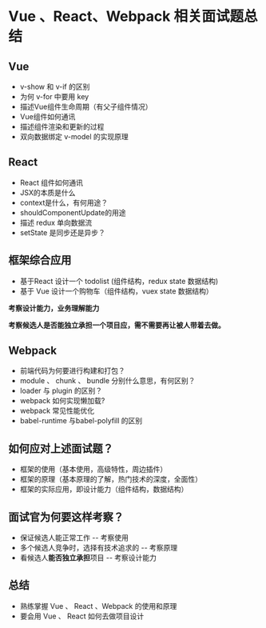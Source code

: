 # Vue 、React、Webpack 相关面试题总结





## Vue

+ v-show 和 v-if 的区别
+ 为何 v-for 中要用 key
+ 描述Vue组件生命周期（有父子组件情况）
+ Vue组件如何通讯
+ 描述组件渲染和更新的过程
+ 双向数据绑定 v-model 的实现原理





## React

+ React 组件如何通讯
+ JSX的本质是什么
+ context是什么，有何用途？
+ shouldComponentUpdate的用途
+ 描述 redux 单向数据流
+ setState 是同步还是异步？





## 框架综合应用

+ 基于React 设计一个 todolist (组件结构，redux state 数据结构)
+ 基于 Vue 设计一个购物车（组件结构，vuex state 数据结构）



**考察设计能力，业务理解能力**

**考察候选人是否能独立承担一个项目应，需不需要再让被人带着去做。**





## Webpack

+ 前端代码为何要进行构建和打包？
+ module 、 chunk 、 bundle 分别什么意思，有何区别？
+ loader 与 plugin 的区别？
+ webpack 如何实现懒加载?
+ webpack 常见性能优化
+ babel-runtime 与babel-polyfill 的区别





## 如何应对上述面试题？

+ 框架的使用（基本使用，高级特性，周边插件）
+ 框架的原理（基本原理的了解，热门技术的深度，全面性）
+ 框架的实际应用，即设计能力（组件结构，数据结构）







## 面试官为何要这样考察？

+ 保证候选人能正常工作 -- 考察使用
+ 多个候选人竞争时，选择有技术追求的 -- 考察原理
+ 看候选人**能否独立承担**项目 -- 考察设计能力





## 总结

+ 熟练掌握 Vue 、 React 、Webpack 的使用和原理
+ 要会用 Vue 、 React 如何去做项目设计

